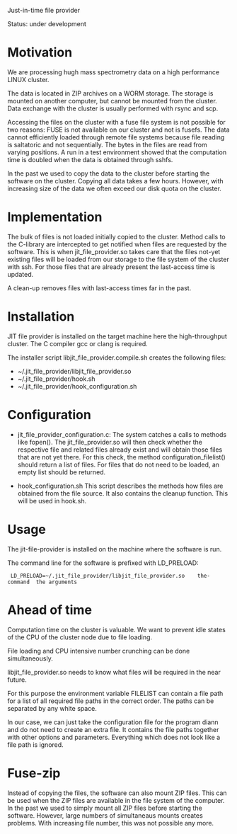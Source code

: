 Just-in-time file provider

Status:   under development


Motivation
==========

We are processing hugh mass spectrometry data on
a high performance LINUX cluster.

The data is located in ZIP archives on a WORM storage. The storage is mounted on
another computer, but cannot be  mounted from the cluster.
Data exchange with the cluster is usually performed with rsync and scp.


Accessing the files on the cluster with a fuse file system is not possible for two reasons:
FUSE is not available on our cluster and not is fusefs. The data cannot efficiently loaded through remote file systems because
file reading is saltatoric and not sequentially. The bytes in the files are read from varying positions.
A run in a test environment showed  that the computation time is doubled when the data is obtained through  sshfs.



In the past we used to copy the data to the cluster before starting the software on the cluster. Copying all data  takes a few hours.
However, with increasing size of the data we often exceed our disk quota on the cluster.


Implementation
==============

The bulk of files is  not loaded initially copied  to the cluster.
Method calls to the C-library are intercepted to get notified when  files are requested by the software.
This is when jit_file_provider.so takes care that the files
not-yet existing files will be  loaded from our storage to the file system of the cluster with  ssh.
For those  files that are already present the last-access time is updated.

A clean-up removes files with last-access times far in the past.


Installation
=============

JIT file provider is installed on the target machine here the high-throughput cluster.
The C compiler gcc or clang is required.

The installer script libjit_file_provider.compile.sh  creates the following files:

 - ~/.jit_file_provider/libjit_file_provider.so
 - ~/.jit_file_provider/hook.sh
  - ~/.jit_file_provider/hook_configuration.sh


Configuration
=============
 - jit_file_provider_configuration.c:   The system catches a calls to methods like fopen().
   The jit_file_provider.so will then check whether the respective file and related files already exist
   and will obtain those files that are not yet there.
   For this check, the method configuration_filelist() should return a list of files.
   For files that do not need to be loaded, an empty list should be returned.

 - hook_configuration.sh  This script describes the methods how files are obtained from the file source.
                          It also contains the cleanup function. This will be used in hook.sh.


Usage
=====

The jit-file-provider is installed on the machine where the software is run.

The command line for the software  is prefixed  with LD_PRELOAD:

     LD_PRELOAD=~/.jit_file_provider/libjit_file_provider.so    the-command  the arguments



Ahead of time
=============

Computation time on the cluster is valuable.
We want to prevent idle states of the CPU of the cluster node due to file loading.

File loading and CPU intensive number crunching can be done simultaneously.


libjit_file_provider.so needs to know what files will be required in the near future.

For this purpose the environment variable FILELIST can contain a file path for a list  of all
required file paths in the correct order. The paths can be separated by any white space.

In our case, we can just take the configuration file for the program diann and do not need to create
an extra file.  It contains the file paths together with other options and parameters. Everything
which does not look like a file path is ignored.




Fuse-zip
========

Instead of copying the files, the software can also mount ZIP files.  This can be used when the ZIP
files are available in the file system of the computer.  In the past we used to simply mount all ZIP
files before starting the software. However, large numbers of simultaneaus mounts creates problems.
With increasing file number, this was not possible any more.
